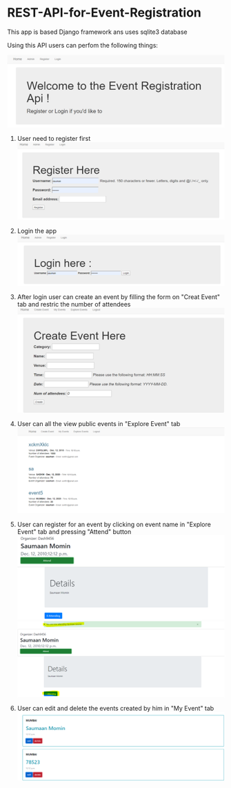 # REST-API-for-Event-Registration
This app is based Django framework ans uses sqlite3 database

Using this API users can perfom the following things:

![alt text](https://github.com/Sauman9456/REST-API-for-Event-Registration/blob/master/Images/Home%20Page.PNG)

1) User need to register first
![alt text](https://github.com/Sauman9456/REST-API-for-Event-Registration/blob/master/Images/Registration%20page.PNG)

2) Login the app
![alt text](https://github.com/Sauman9456/REST-API-for-Event-Registration/blob/master/Images/Login.PNG)

3) After login user can create an event by filling the form on "Creat Event" tab and restric the number of attendees
![alt text](https://github.com/Sauman9456/REST-API-for-Event-Registration/blob/master/Images/Cevent.PNG)

4) User can  all the view public events in "Explore Event" tab
![alt text](https://github.com/Sauman9456/REST-API-for-Event-Registration/blob/master/Images/Explore%20event.PNG)

5) User can register for an event by clicking on event name in "Explore Event" tab and pressing "Attend" button
![alt text](https://github.com/Sauman9456/REST-API-for-Event-Registration/blob/master/Images/Attend%20event.PNG)
![alt text](https://github.com/Sauman9456/REST-API-for-Event-Registration/blob/master/Images/Now%20Attending.PNG)

6) User can edit and delete the events created by him in "My Event" tab
![alt text](https://github.com/Sauman9456/REST-API-for-Event-Registration/blob/master/Images/Delete%20event.PNG)



